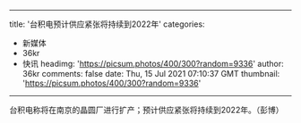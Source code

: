 
---
title: '台积电预计供应紧张将持续到2022年'
categories: 
 - 新媒体
 - 36kr
 - 快讯
headimg: 'https://picsum.photos/400/300?random=9336'
author: 36kr
comments: false
date: Thu, 15 Jul 2021 07:10:37 GMT
thumbnail: 'https://picsum.photos/400/300?random=9336'
---

<div>   
台积电称将在南京的晶圆厂进行扩产；预计供应紧张将持续到2022年。（彭博）  
</div>
            